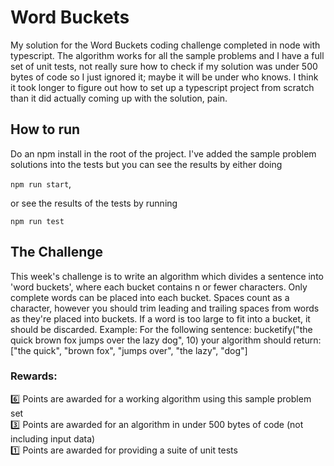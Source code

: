 # Word Buckets

My solution for the Word Buckets coding challenge completed in node with typescript. The algorithm works for all the sample problems and I have a full set of unit tests, not really sure how to check if my solution was under 500 bytes of code so I just ignored it; maybe it will be under who knows. I think it took longer to figure out how to set up a typescript project from scratch than it did actually coming up with the solution, pain.

## How to run

Do an npm install in the root of the project. I've added the sample problem solutions into the tests but you can see the results by either doing 

`npm run start`, 

or see the results of the tests by running

`npm run test`

## The Challenge

This week's challenge is to write an algorithm which divides a sentence into 'word buckets', where each bucket contains n or fewer characters. Only complete words can be placed into each bucket. Spaces count as a character, however you should trim leading and trailing spaces from words as they're placed into buckets. If a word is too large to fit into a bucket, it should be discarded.
Example:
For the following sentence:
bucketify("the quick brown fox jumps over the lazy dog", 10)
your algorithm should return:
["the quick", "brown fox", "jumps over", "the lazy", "dog"]

### Rewards:
:six: Points are awarded for a working algorithm using this sample problem set  
:three: Points are awarded for an algorithm in under 500 bytes of code (not including input data)  
:one: Points are awarded for providing a suite of unit tests  